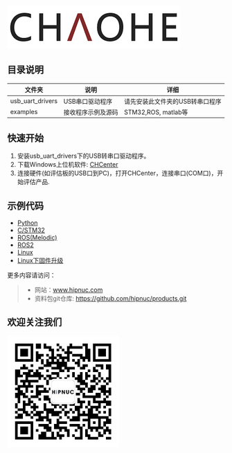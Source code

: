 ![](img/logo.png)

## 目录说明

| 文件夹           | 说明               | 详细                            |
| ---------------- | ------------------ | ------------------------------- |
| usb_uart_drivers | USB串口驱动程序    | 请先安装此文件夹的USB转串口程序 |
| examples         | 接收程序示例及源码 | STM32,ROS, matlab等             |

## 快速开始

1. 安装usb_uart_drivers下的USB转串口驱动程序。
2. 下载Windows上位机软件: [CHCenter](http://download.hipnuc.com/internal/pc_host/CHCenter.7z)
3. 连接硬件(如评估板的USB口到PC)，打开CHCenter，连接串口(COM口)，开始评估产品.

## 示例代码

* [Python](examples/Python)
* [C/STM32](examples/STM32)
* [ROS(Melodic)](examples/ROS_Melodic)
* [ROS2](examples/ROS2)
* [Linux](examples/linux)
* [Linux下固件升级](examples/linux_ota)


更多内容请访问：

> * 网站：www.hipnuc.com
> * 资料包git仓库: https://github.com/hipnuc/products.git

## 欢迎关注我们

![](img/qrcode_for_gh_1d8b6b51409d_258.jpg)

